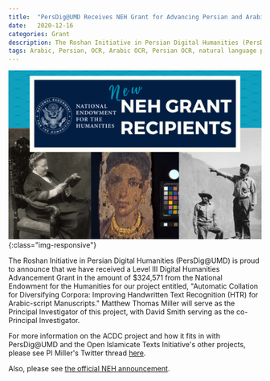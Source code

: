 ```yaml
---
title:  "PersDig@UMD Receives NEH Grant for Advancing Persian and Arabic Manuscript HTR"
date:   2020-12-16
categories: Grant
description: The Roshan Initiative in Persian Digital Humanities (PersDig@UMD) is proud to announce that we have received a Level III Digital Humanities Advancement Grant in the amount of $324,571 from the National Endowment for the Humanities for our project entitled, "Automatic Collation for Diversifying Corpora: Improving Handwritten Text Recognition (HTR) for Arabic-script Manuscripts." Matthew Thomas Miller will serve as the Principal Investigator of this project, with David Smith serving as the co-Principal Investigator.
tags: Arabic, Persian, OCR, Arabic OCR, Persian OCR, natural language processing, machine learning, artificial intelligence, digital humanities, Persian digital humanities, Arabic digital humanities, manuscripts, HTR
---
```

![NEH Logo](/images/NEH.jpg){:class="img-responsive"}

The Roshan Initiative in Persian Digital Humanities (PersDig@UMD) is proud to announce that we have received a Level III Digital Humanities Advancement Grant in the amount of $324,571 from the National Endowment for the Humanities for our project entitled, "Automatic Collation for Diversifying Corpora: Improving Handwritten Text Recognition (HTR) for Arabic-script Manuscripts." Matthew Thomas Miller will serve as the Principal Investigator of this project, with David Smith serving as the co-Principal Investigator. 
 
For more information on the ACDC project and how it fits in with PersDig@UMD and the Open Islamicate Texts Initiative's other projects, please see PI Miller's Twitter thread [here](https://twitter.com/M_T_Miller/status/1339315848373297158).

Also, please see [the official NEH announcement](https://www.neh.gov/news/neh-announces-33-million-213-humanities-projects-nationwide).